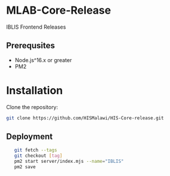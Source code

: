 # MLAB-Core-Release
IBLIS Frontend Releases
## Prerequsites
- Node.js^16.x or greater
- PM2
# Installation
Clone the repository:
```bash
git clone https://github.com/HISMalawi/HIS-Core-release.git
```
## Deployment
```bash
   git fetch --tags
   git checkout [tag]
   pm2 start server/index.mjs --name="IBLIS"
   pm2 save
```

